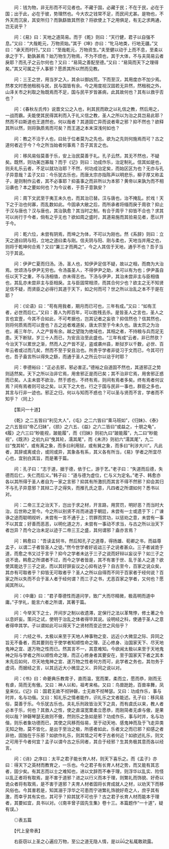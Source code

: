<!-- { "loadSidebar": true } -->
　　问：钱为物，非无形而不可见者也。不藏于国，必藏于民；不在于民，必在于国；出于此，必在于彼，势理然也。今大农之钱常不足，而民间尤甚。是物也，不外天而沉泉，其安所归？而孰繇致其然欤？将欲使上下之用俱足，有无之求两通，岂无说乎？

　　问：《易》曰：天地之道简易。而于《乾》则曰：“天行健，君子以自强不息。”又曰：“大哉乾元，万物资始。”其于《坤》亦曰：“牝马地类，行地无疆。”又曰：“承天而时行。”又曰：“至哉乾元，万物资生。”夫至健以动于上而不息，至柔以承之于下，勤孰甚焉？始万物生万物焉，不为不烦也，其于大体，不与夫简易云者戾耶？而孔子之云尔何也？又曰：“易简之善配至德。”又曰：“易简而天下之理得矣。”其又可属之于人事邪？愿质其所以然而见教。

　　问：三王之世，用当岁之入，其余以御凶荒。下而至汉，其用度亦不加少焉。然孝文时悉弛租税与民，民与国皆有余。今之用度视汉固若无异然，然租税之外，山泽关市之利取之殆既焉而不足，国与民平岁皆甚病，此其故何也？其有以救乎否也？

　　问：《春秋左氏传》说晋文公之入也，利其民而欧之以礼信之教，然后用之，一战而霸。夫能使其民得其利而入于礼义信之教，圣人之所以为治之具岂易此耶？然而不曰斯道也王道然也，何以哉者？其道固亡异而说者卑之邪？抑不然也？欲释其所以然，则将孰质焉而可矣？而王道之本末深浅何如也？

　　问：教之不洽于人也，曰处于位者莫为之先也。欲为之先则何施焉而可？古之道何者近于今？今之所当始者何事焉？吾子其言之也。

　　问：移风易俗莫善于乐，安上治民莫善于礼。孔子云然，其无不然也，不疑矣。既然，则功美岂寡哉？而于《记》则曰：功成作乐，治定制礼。信其如是也，则夫礼乐云者，不足以就功治耶？不然，何功成治定矣，而始区区为也？无亦与孔子异意哉？孟子又曰：今乐犹古乐也，而唐太宗亦指陈声以明悲乐，柳子厚又称孟子，是则制作云者，其不必事耶？抑虽事之而非所以为本邪？黄帝以来孰为而不相沿袭也？本之要如何也？为今议者，于吾子意孰安？

　　问：周下文武至于夷王未久也，而其治已替。汉与唐也，治不掩乱。於戏！天下之于治也何寡，而乱数如此。今固承大敝之后，而所承者将缅而戾于周欤？抑止于汉与唐也？汉与唐也，其治孰愈？其当时之制，有合于周乎？抑皆不合也？求其可以尚行于今者，倘有之乎无也？欲如周之盛时，其道易施而其验易见者，愿以开于今。

　　问：乾六位，未尝有阴焉，而坤之为体，不可以为刚也。然《系辞》则曰：立天之道曰阴与阳，立地之道曰柔与刚。信夫阴与阳、刚与柔也，天地当并用之也，则将于乾坤何合焉？又曰“兼三才而两之”，今之人其信于天地，通乎不也？吾子当习于其说。

　　问：伊尹亡夏而归汤。汤，圣人也，知伊尹足信不疑，故以之相，而商为大治焉。世颂汤与伊尹无穷也。令汤虽圣人，不得伊尹之助，未可以有为也；伊尹虽自任以天下之重，不与汤相值，亦未得志也。下汤与伊尹，其治未尝非主与臣相值也，其乱亦未尝非主与臣相戾。主与臣固常相须，而其合何少也？欲主之无不知贤足信不疑，而贤臣之必得行其道于天下，如之何而可？世之所以治乱之本不于是在耶？

　　问：《论语》曰：“苟有用我者，期月而已可也，三年有成。”又曰：“如有王者，必世而后仁。”又曰：善人为邦百年，可以胜残去杀。是皆圣人之言也，圣人之言也宜壹，今其不合如此，不可考据也，岂其记者之妄欤？抑信然也？信其然也，则将何质焉而可以壹也？古之远者难道矣，唐太宗至于今未久也。唐太宗之为治也，甫三年尔，人之产皆有余。越之望陇为绝域也，其相之者，不持粮与兵而足无患。天下断狱，岁三十人而已，为安且治至此盛也。“三年有成”云者，非已然欤？今治天下以累世之渐，然而人之产皆不足，盗或袭州县，断狱岁以千数，必世、百年云者或过而几矣，然而不至于安且治也。所贵乎学者非徒习于文而已，今其可行也，吾子盍言所以得失之繇，而通于圣人之所云尔以谂于时耶？

　　问：李德裕曰：“正必去邪，邪必害正。”德裕之自道固不然也，其道邪正之势则适然矣。天下之所以治非它焉，用舍邪正是而已矣；其不治非它焉，用舍邪正惑而已矣。人主未尝不欲治，然于惑也，不终有焉，则间有焉者多矣。终有焉者何议焉？间有焉者则可谂之矣。以天下之大也，行之于国与民非一事也，群臣之多也，其言与行非一迹也。邪正之归，何以与知而不惑也？可以圣与贤而不言，学者而不知乎？〈同上〉

　　【策问一十道】

　　《乾》之二五皆曰“利见大人”，《屯》之二六皆曰“乘马班如”，《归妹》、《泰》之六五皆曰“帝乙归妹”，《损》之六五、《益》之六二皆曰“或益之，十朋之龟”，《履》之六三曰“眇能视，跛能履”，而《归妹》则初九曰“跛能履”，九二曰“眇能视”，《既济》之初九曰“曳其轮，濡其尾”，而《未济》则初六“濡其尾”，九二曰“曳其轮”，或有离之象，而多曰利用狱，或有巽之象，而多曰“利涉大川”。凡此者，其辞或离或合，或同或异，其象各有系，其义各有所当，《易》学者之所宜尽心也，宜别白其旨，而是著于篇。

　　问：孔子曰：“志于道，据于德，依于仁，游于艺。”老子曰：“失道而后德，失德而后仁，失仁而后义。”韩子曰：“道与德为虚位，仁与义为定名。”老子、韩愈亦各以其所得于圣人者自为一家之言邪？抑其有所激抗而其言不得不然邪？抑会其归不与孔子异意邪？其辩二子之得失，而推孔氏之意，凡四者之所谓如何？悉书以对。

　　问：二帝三王之治天下，岂出于求之材，开言路，用赏罚，明好恶？而当时大治，后世称之至今。今之所以别贤不肖而进退于朝廷，未尝有一士或遗于下；广谏诤之途而聪明视听，未尝有一言不通于上；罚罪而赏功，以惩劝之意，未尝有一事不以其宜；好善而恶恶，以明化道之方，未尝有一事动不求当，与古之所以治天下者岂异？而今之治未足以迹于二帝三王之盛，其何谓邪？盍亦言焉？

　　问：韩愈曰：“吾读孟轲书，然后知孔子之道尊，得扬雄、荀卿之书，而益尊孟子，以谓二子者皆圣人之徒。”然今世学者好诋诎三子之说者甚众。三子者诚诡于道，而愈之书又过于言乎？抑今之学者未达于三子之说而好辩以妄议乎？如三子之说不诡，韩愈之所谓者不过，而今之学者皆是，其不有害于世、乱于圣人之道？欲使其能达于三子之说，而以其好辞妄议之心抑有达乎？自古至今，百家之说众矣，其亦有可取者乎？抑皆无可取者乎？圣人之所以自得而不同于百家者于经何说？百家之所以失而不合于圣人者于经何谓？而三子之书，尤恶百家之学者，又何也？愿闻其所以。

　　问：《中庸》曰：“君子尊德性而道问学，致广大而尽精微，极高明而道中庸。”子学礼，能言六者之所谓，其著于篇。

　　问：今举天下之士，开间岁之制以收遗滞，定保行之法以革骜悖，修土著之令以息奸妄。策问之试，使明于治乱之体者得毕其说。设明经之科，使通于圣人之意者得申其学。子以谓如此可以得天下之贤材而变近世之风俗乎？

　　问：六经之书，太极以来至于天地人神事物之变、远近小大微显之际、异同之旨无不备者，而其要则在于使学者知顺性命之理、正心修身、治国家天下、尽天地鬼神之宜、遂万物之性而已。然其言不一，其意难知。今欲闻太极以来至于天地鬼神之际与学者之所以顺性命之理，而正心修身者其要安在，至于国家天下者之其本末先后如何，尽天地鬼神之宜、遂万物之性者何方而可，此学者之务也，其勿务于虚词，而据经之言，以其远近大小微显之义、异同之说以对。

　　问：《书》曰：命夔典乐教胄子，直而温，宽而栗，柔而立，愿而恭，刚而无有虐，简而无有傲。又曰：神人以和，祖考来格。又曰：鸟兽跄跄，百兽率舞，凤皇来仪。《记》曰：国君无故不彻钟磬，士无故不彻琴瑟。又曰：功成作乐，事与时并，名与功偕。又曰：知礼乐之情者能作，识礼乐之文者能述。孔子曰：移风易俗，莫善于乐。今乐犹古乐也。夫礼乐刑政皆治天下之具，而有虞氏以来，教人者必本于乐，何也？其救人之性，使之直温宽栗柔立愿恭，而刚简者无虐与傲，是果何以哉？钟磬琴瑟无故则不傲，然则乐之急如是邪？功成作乐，事与时并，名与功偕，则乐者象功德而已，其使之风移而俗易，至于动天地、感鬼神而及于飞走异类无知之物，莫不皆化，是出于至治之极，所感者如此，乐者文之而已邪？抑感之者非他，固独在于乐邪？如欲作礼乐，则其情之可考于古者何近？如欲述礼乐，则文之可用于今者何宜？孟子以谓今古之乐同者，其合于经邪？生其务极其意而各以经言。

　　问：《诗》之序曰：太平之君子能长育人材，则天下喜乐之。而《孟子》亦曰：得天下之英材而教育之，一乐也。今之君子有长育人材之势，而又能有其志者，固少矣。有其志而以士之难知也，进以文辞而不奉于理，则浮华以乱实、险怪以乱正者将有取焉，是不害于道邪？进之以行义而本于理，则繁礼而饰貌、好奇以诡众者将有取焉，是不害于道邪？夫育人材者固将长育成就人之材，以劝天下而移风俗也。今其害若是，知其溺于浮华之可患而宁进繁礼饰貌好奇之人，庶乎其有激，而幸乎其有实也，其可乎？抑其犹不可也乎？古之君子长育人材而能本于理者，其要如宜，具书以对。〈《南丰曾子固先生集》卷十三。本篇题作“一十道”，疑有误。〉

　　◎表五篇

　　【代上皇帝表】

　　右臣窃以上圣之心遍应万物，至公之道无隐人情，是以之私辄敢疏露。

